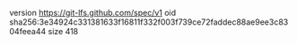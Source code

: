 version https://git-lfs.github.com/spec/v1
oid sha256:3e34924c331381633f16811f332f003f739ce72faddec88ae9ee3c8304feea44
size 418
